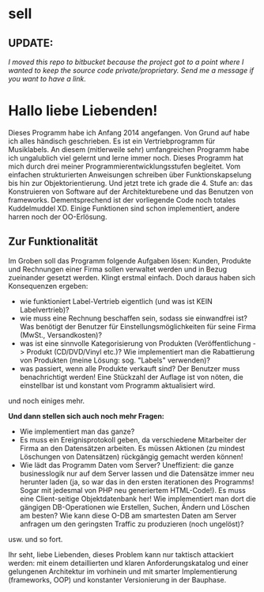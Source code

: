 # sell
## UPDATE: 
*I moved this repo to bitbucket because the project got to a point where I wanted to keep the source code private/proprietary. Send me a message if you want to have a link.*

<h1>Hallo liebe Liebenden!</h1>

Dieses Programm habe ich Anfang 2014 angefangen. Von Grund auf habe ich alles händisch geschrieben. Es ist ein Vertriebprogramm für Musiklabels. An diesem (mitlerweile sehr) umfangreichen Programm habe ich ungalublich viel gelernt und lerne immer noch. Dieses Programm hat mich durch drei meiner Programmierentwicklungsstufen begleitet. Vom einfachen strukturierten Anweisungen schreiben über Funktionskapselung bis hin zur Objektorientierung. Und jetzt trete ich grade die 4. Stufe an: das Konstruieren von Software auf der Architekturebene und das Benutzen von frameworks. Dementsprechend ist der vorliegende Code noch totales Kuddelmuddel XD. Einige Funktionen sind schon implementiert, andere harren noch der OO-Erlösung.

<h2>Zur Funktionalität</h2>
Im Groben soll das Programm folgende Aufgaben lösen:
Kunden, Produkte und Rechnungen einer Firma sollen verwaltet werden und in Bezug zueinander gesetzt werden. Klingt erstmal einfach. Doch daraus haben sich Konsequenzen ergeben:
<ul>
<li> wie funktioniert Label-Vertrieb eigentlich (und was ist KEIN Labelvertrieb)?</li>
<li> wie muss eine Rechnung beschaffen sein, sodass sie einwandfrei ist? Was benötigt der Benutzer für Einstellungsmöglichkeiten für seine Firma (MwSt., Versandkosten)?</li>
<li> was ist eine sinnvolle Kategorisierung von Produkten (Veröffentlichung -> Produkt (CD/DVD/Vinyl etc.)? Wie implementiert man die Rabattierung von Produkten (meine Lösung: sog. "Labels" verwenden)?</li>
<li> was passiert, wenn alle Produkte verkauft sind? Der Benutzer muss benachrichtigt werden! Eine Stückzahl der Auflage ist von nöten, die einstellbar ist und konstant vom Programm aktualisiert wird.</li>
</ul>

und noch einiges mehr.

<b>Und dann stellen sich auch noch mehr Fragen:</b>
<ul>
<li> Wie implementiert man das ganze? 
<li> Es muss ein Ereignisprotokoll geben, da verschiedene Mitarbeiter der Firma an den Datensätzen arbeiten. Es müssen Aktionen (zu mindest Löschungen von Datensätzen) rückgängig gemacht werden können! 
<li> Wie lädt das Programm Daten vom Server? Uneffizient: die ganze businesslogik nur auf dem Server lassen und die Datensätze immer neu herunter laden (ja, so war das in den ersten iterationen des Programms! Sogar mit jedesmal von PHP neu generiertem HTML-Code!). Es muss eine Client-seitige Objektdatenbank her! Wie implementiert man dort die gängigen DB-Operationen wie Erstellen, Suchen, Ändern und Löschen am besten? Wie kann diese O-DB am smartesten Daten am Server anfragen um den geringsten Traffic zu produzieren (noch ungelöst)?
</ul>

usw. und so fort.

Ihr seht, liebe Liebenden, dieses Problem kann nur taktisch attackiert werden: mit einem detaillierten und klaren Anforderungskatalog und einer gelungenen Architektur im vorhinein und mit smarter Implementierung (frameworks, OOP)  und konstanter Versionierung in der Bauphase.

